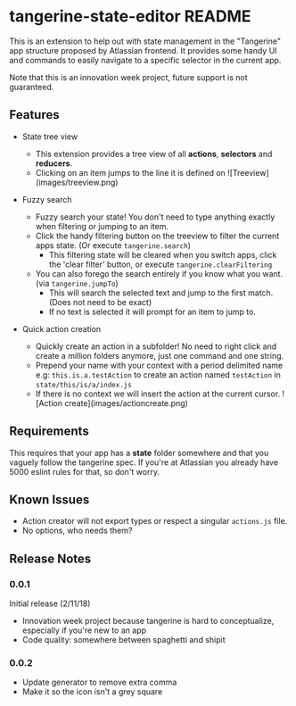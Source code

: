 # tangerine-state-editor README

This is an extension to help out with state management in the "Tangerine" app structure proposed by Atlassian frontend. It provides some handy UI and commands to easily navigate to a specific selector in the current app.

Note that this is an innovation week project, future support is not guaranteed.

## Features

- State tree view
    - This extension provides a tree view of all **actions**, **selectors** and **reducers**.
    - Clicking on an item jumps to the line it is defined on
    \!\[Treeview\]\(images/treeview.png\)

- Fuzzy search
    - Fuzzy search your state! You don't need to type anything exactly when filtering or jumping to an item.
    - Click the handy filtering button on the treeview to filter the current apps state. (Or execute `tangerine.search`)
        - This filtering state will be cleared when you switch apps, click the 'clear filter' button, or execute `tangerine.clearFiltering`
    - You can also forego the search entirely if you know what you want. (via `tangerine.jumpTo`)
        - This will search the selected text and jump to the first match. (Does not need to be exact)
        - If no text is selected it will prompt for an item to jump to.
        
- Quick action creation
    - Quickly create an action in a subfolder! No need to right click and create a million folders anymore, just one command and one string.
    - Prepend your name with your context with a period delimited name e.g: `this.is.a.testAction` to create an action named `testAction` in `state/this/is/a/index.js`
    - If there is no context we will insert the action at the current cursor.
\!\[Action create\]\(images/actioncreate.png\)

## Requirements

This requires that your app has a **state** folder somewhere and that you vaguely follow the tangerine spec. If you're at Atlassian you already have 5000 eslint rules for that, so don't worry.

## Known Issues
- Action creator will not export types or respect a singular `actions.js` file.
- No options, who needs them?

## Release Notes

### 0.0.1

Initial release (2/11/18)
- Innovation week project because tangerine is hard to conceptualize, especially if you're new to an app
- Code quality: somewhere between spaghetti and shipit

### 0.0.2
- Update generator to remove extra comma
- Make it so the icon isn't a grey square



